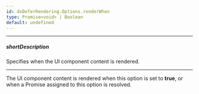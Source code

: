 ```yaml
---
id: dxDeferRendering.Options.renderWhen
type: Promise<void> | Boolean
default: undefined
---
```

---
##### shortDescription
Specifies when the UI component content is rendered.

---
The UI component content is rendered when this option is set to **true**, or when a Promise assigned to this option is resolved.